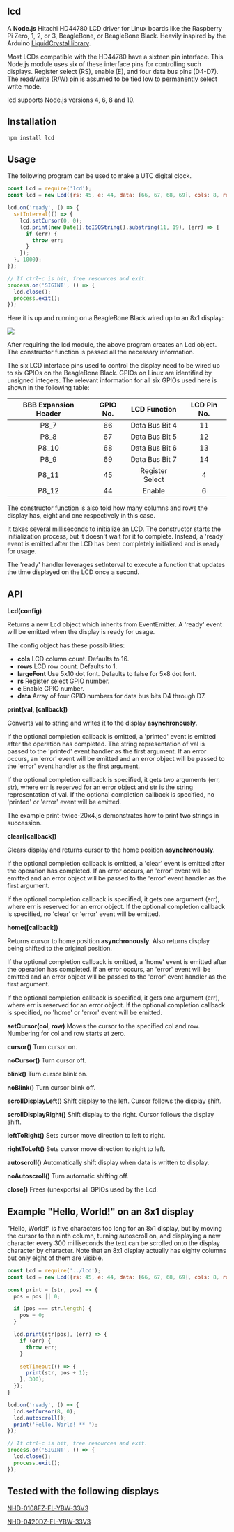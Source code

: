 ## lcd

A **Node.js** Hitachi HD44780 LCD driver for Linux boards like the Raspberry Pi
Zero, 1, 2, or 3, BeagleBone, or BeagleBone Black. Heavily inspired by the
Arduino
[LiquidCrystal library](http://arduino.cc/en/Tutorial/LiquidCrystal).

Most LCDs compatible with the HD44780 have a sixteen pin interface. This
Node.js module uses six of these interface pins for controlling such displays.
Register select (RS), enable (E), and four data bus pins (D4-D7). The
read/write (R/W) pin is assumed to be tied low to permanently select write
mode.

lcd supports Node.js versions 4, 6, 8 and 10.

## Installation

```
npm install lcd
```

## Usage

The following program can be used to make a UTC digital clock.

```js
const Lcd = require('lcd');
const lcd = new Lcd({rs: 45, e: 44, data: [66, 67, 68, 69], cols: 8, rows: 1});

lcd.on('ready', () => {
  setInterval(() => {
    lcd.setCursor(0, 0);
    lcd.print(new Date().toISOString().substring(11, 19), (err) => {
      if (err) {
        throw err;
      }
    });
  }, 1000);
});

// If ctrl+c is hit, free resources and exit.
process.on('SIGINT', () => {
  lcd.close();
  process.exit();
});
```

Here it is up and running on a BeagleBone Black wired up to an 8x1 display:

<img src="https://github.com/fivdi/lcd/raw/master/example/digital-clock-8x1.jpg">

After requiring the lcd module, the above program creates an Lcd object. The
constructor function is passed all the necessary information.

The six LCD interface pins used to control the display need to be wired up to
six GPIOs on the BeagleBone Black. GPIOs on Linux are identified by unsigned
integers. The relevant information for all six GPIOs used here is shown in the
following table:

BBB Expansion Header | GPIO No. | LCD Function | LCD Pin No.
:---: | :---: | :---: | :---:
P8_7 | 66 | Data Bus Bit 4 | 11
P8_8 | 67 | Data Bus Bit 5 | 12
P8_10 | 68 | Data Bus Bit 6 | 13
P8_9 | 69 | Data Bus Bit 7 | 14
P8_11 | 45 | Register Select |  4
P8_12 | 44 | Enable  |  6

The constructor function is also told how many columns and rows the display
has, eight and one respectively in this case.

It takes several milliseconds to initialize an LCD. The constructor starts the
initialization process, but it doesn't wait for it to complete. Instead,
a 'ready' event is emitted after the LCD has been completely initialized and is
ready for usage.

The 'ready' handler leverages setInterval to execute a function that updates
the time displayed on the LCD once a second.

## API

**Lcd(config)**

Returns a new Lcd object which inherits from EventEmitter. A 'ready' event will
be emitted when the display is ready for usage.

The config object has these possibilities:

 * **cols** LCD column count. Defaults to 16.
 * **rows** LCD row count. Defaults to 1.
 * **largeFont** Use 5x10 dot font. Defaults to false for 5x8 dot font.
 * **rs** Register select GPIO number.
 * **e** Enable GPIO number.
 * **data** Array of four GPIO numbers for data bus bits D4 through D7.

**print(val, [callback])**

Converts val to string and writes it to the display **asynchronously**.

If the optional completion callback is omitted, a 'printed' event is emitted
after the operation has completed. The string representation of val is passed
to the 'printed' event handler as the first argument. If an error occurs, an
'error' event will be emitted and an error object will be passed to the
'error' event handler as the first argument.

If the optional completion callback is specified, it gets two arguments
(err, str), where err is reserved for an error object and str is the string
representation of val. If the optional completion callback is specified, no
'printed' or 'error' event will be emitted.

The example print-twice-20x4.js demonstrates how to print two strings in
succession.

**clear([callback])**

Clears display and returns cursor to the home position **asynchronously**.

If the optional completion callback is omitted, a 'clear' event is emitted
after the operation has completed. If an error occurs, an 'error' event will
be emitted and an error object will be passed to the 'error' event handler
as the first argument.

If the optional completion callback is specified, it gets one argument (err),
where err is reserved for an error object. If the optional completion callback
is specified, no 'clear' or 'error' event will be emitted.

**home([callback])**

Returns cursor to home position **asynchronously**. Also returns display being
shifted to the original position.

If the optional completion callback is omitted, a 'home' event is emitted
after the operation has completed. If an error occurs, an 'error' event will
be emitted and an error object will be passed to the 'error' event handler
as the first argument.

If the optional completion callback is specified, it gets one argument (err),
where err is reserved for an error object. If the optional completion callback
is specified, no 'home' or 'error' event will be emitted.

**setCursor(col, row)** Moves the cursor to the specified col and row.
Numbering for col and row starts at zero.

**cursor()** Turn cursor on.

**noCursor()** Turn cursor off.

**blink()** Turn cursor blink on.

**noBlink()** Turn cursor blink off.

**scrollDisplayLeft()** Shift display to the left. Cursor follows the display
shift.

**scrollDisplayRight()** Shift display to the right. Cursor follows the display
shift.

**leftToRight()** Sets cursor move direction to left to right.

**rightToLeft()** Sets cursor move direction to right to left.

**autoscroll()** Automatically shift display when data is written to display.

**noAutoscroll()** Turn automatic shifting off.

**close()** Frees (unexports) all GPIOs used by the Lcd.

## Example "Hello, World!" on an 8x1 display

"Hello, World!" is five characters too long for an 8x1 display, but by moving
the cursor to the ninth column, turning autoscroll on, and displaying a new
character every 300 milliseconds the text can be scrolled onto the display
character by character. Note that an 8x1 display actually has eighty columns
but only eight of them are visible.

```js
const Lcd = require('../lcd');
const lcd = new Lcd({rs: 45, e: 44, data: [66, 67, 68, 69], cols: 8, rows: 1});

const print = (str, pos) => {
  pos = pos || 0;

  if (pos === str.length) {
    pos = 0;
  }

  lcd.print(str[pos], (err) => {
    if (err) {
      throw err;
    }

    setTimeout(() => {
      print(str, pos + 1);
    }, 300);
  });
}

lcd.on('ready', () => {
  lcd.setCursor(8, 0);
  lcd.autoscroll();
  print('Hello, World! ** ');
});

// If ctrl+c is hit, free resources and exit.
process.on('SIGINT', () => {
  lcd.close();
  process.exit();
});
```

## Tested with the following displays

[NHD-0108FZ-FL-YBW-33V3](http://www.newhavendisplay.com/nhd0108fzflybw33v3-p-5155.html)

[NHD-0420DZ-FL-YBW-33V3](http://www.newhavendisplay.com/nhd0420dzflybw33v3-p-5168.html)

